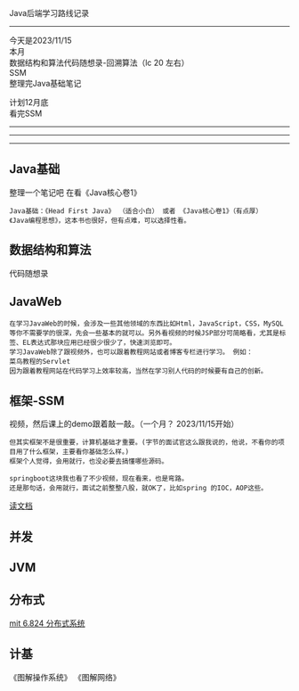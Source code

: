 Java后端学习路线记录

---
今天是2023/11/15<br>
本月 <br>
数据结构和算法代码随想录-回溯算法（lc 20 左右）<br>
SSM<br>
整理完Java基础笔记<br>

计划12月底<br>
看完SSM

---
---
---

## Java基础
整理一个笔记吧 在看《Java核心卷1》

```
Java基础：《Head First Java》 （适合小白） 或者 《Java核心卷1》（有点厚）
《Java编程思想》，这本书也很好，但有点难，可以选择性看。
```
## 数据结构和算法
代码随想录

## JavaWeb
```
在学习JavaWeb的时候，会涉及一些其他领域的东西比如Html，JavaScript，CSS，MySQL等你不需要学的很深，先会一些基本的就可以。另外看视频的时候JSP部分可简略看，尤其是标签、EL表达式那块应用已经很少很少了，快速浏览即可。
学习JavaWeb除了跟视频外，也可以跟着教程网站或者博客专栏进行学习。 例如：
菜鸟教程的Servlet
因为跟着教程网站在代码学习上效率较高，当然在学习别人代码的时候要有自己的创新。
```

## 框架-SSM
视频，然后课上的demo跟着敲一敲。（一个月？ 2023/11/15开始）
```
但其实框架不是很重要，计算机基础才重要。(字节的面试官这么跟我说的，他说，不看你的项目用了什么框架，主要看你基础怎么样。)
框架个人觉得，会用就行，也没必要去搞懂哪些源码。

springboot这块我也看了不少视频，现在看来，也是弯路。
还是那句话，会用就行，面试之前整整八股，就OK了，比如spring 的IOC，AOP这些。
```
[读文档](https://articles.zsxq.com/id_xjmxvw9st7fz.html)


## 并发

## JVM

## 分布式
[mit 6.824 分布式系统](https://mit-public-courses-cn-translatio.gitbook.io/mit6-824/)

## 计基
《图解操作系统》 《图解网络》